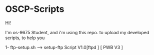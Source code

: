 # OSCP-Scripts

Hi! 

I'm os-9675 Student, and i'm using this repo. to upload my developed scripts, to help you 

1- ftp-setup.sh --> setup-ftp Script V1.0[ftpd ] [ PWB V3 ]

